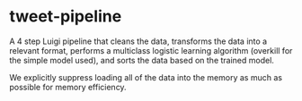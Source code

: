 # tweet-pipeline

A 4 step Luigi pipeline that cleans the data, transforms the data into a relevant format, performs a multiclass logistic learning algorithm (overkill for the simple model used), and sorts the data based on the trained model.

We explicitly suppress loading all of the data into the memory as much as possible for memory efficiency.
